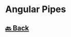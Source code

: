<h1>Angular Pipes</h1>

<h2><a href="https://github.com/sanjay9616/Angular/blob/master/README.md"> 🔙 Back</a></h2>
